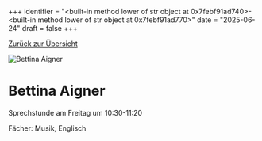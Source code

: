 
+++
identifier = "<built-in method lower of str object at 0x7febf91ad740>-<built-in method lower of str object at 0x7febf91ad770>"
date = "2025-06-24"
draft = false
+++

 [Zurück zur Übersicht](/schule/lehrpersonal/)

<div class="row">
<div class="column">
<img src="/images/personal/Aigner.jpg" alt="Bettina Aigner"> 
</div>
<div class="column">

#  Bettina Aigner 

Sprechstunde am Freitag um 10:30-11:20

Fächer: Musik,  Englisch













</div>
</div> 

